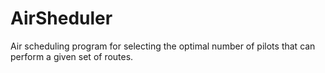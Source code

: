 # AirSheduler
Air scheduling program for selecting the optimal number of pilots that can perform a given set of routes.
